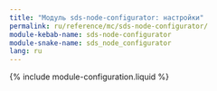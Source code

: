```yaml
---
title: "Модуль sds-node-configurator: настройки"
permalink: ru/reference/mc/sds-node-configurator/
module-kebab-name: sds-node-configurator
module-snake-name: sds_node_configurator
lang: ru
---
```


{% include module-configuration.liquid %} 
